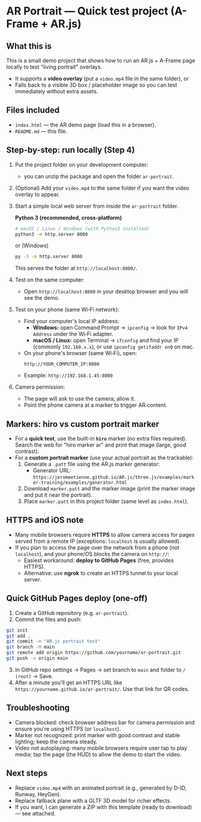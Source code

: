 AR Portrait — Quick test project (A-Frame + AR.js)
===============================================

What this is
-------------
This is a small demo project that shows how to run an AR.js + A-Frame page locally to test "living portrait" overlays.
- It supports a **video overlay** (put a `video.mp4` file in the same folder), or
- Falls back to a visible 3D box / placeholder image so you can test immediately without extra assets.

Files included
--------------
- `index.html` — the AR demo page (load this in a browser).
- `README.md` — this file.

Step-by-step: run locally (Step 4)
----------------------------------
1. Put the project folder on your development computer:
   - you can unzip the package and open the folder `ar-portrait`.

2. (Optional) Add your `video.mp4` to the same folder if you want the video overlay to appear.

3. Start a simple local web server from inside the `ar-portrait` folder.

   **Python 3 (recommended, cross-platform)**
   ```bash
   # macOS / Linux / Windows (with Python3 installed)
   python3 -m http.server 8000
   ```
   or (Windows)
   ```bash
   py -3 -m http.server 8000
   ```

   This serves the folder at `http://localhost:8000/`.

4. Test on the same computer:
   - Open `http://localhost:8000` in your desktop browser and you will see the demo.

5. Test on your phone (same Wi‑Fi network):
   - Find your computer's local IP address:
     - **Windows:** open Command Prompt → `ipconfig` → look for `IPv4 Address` under the Wi‑Fi adapter.
     - **macOS / Linux:** open Terminal → `ifconfig` and find your IP (commonly `192.168.x.x`), or use `ipconfig getifaddr en0` on mac.
   - On your phone's browser (same Wi‑Fi), open:
     ```
     http://YOUR_COMPUTER_IP:8000
     ```
   - Example: `http://192.168.1.45:8000`

6. Camera permission:
   - The page will ask to use the camera; allow it.
   - Point the phone camera at a marker to trigger AR content.

Markers: hiro vs custom portrait marker
--------------------------------------
- For a **quick test**, use the built-in **`hiro`** marker (no extra files required). Search the web for "hiro marker ar" and print that image (large, good contrast).
- For a **custom portrait marker** (use your actual portrait as the trackable):
  1. Generate a `.patt` file using the AR.js marker generator:
     - Generator URL: `https://jeromeetienne.github.io/AR.js/three.js/examples/marker-training/examples/generator.html`
  2. Download `marker.patt` and the marker image (print the marker image and put it near the portrait).
  3. Place `marker.patt` in this project folder (same level as `index.html`).

HTTPS and iOS note
------------------
- Many mobile browsers require **HTTPS** to allow camera access for pages served from a remote IP (exceptions: `localhost` is usually allowed).
- If you plan to access the page over the network from a phone (not `localhost`), and your phone/OS blocks the camera on `http://`:
  - Easiest workaround: **deploy to GitHub Pages** (free, provides HTTPS).
  - Alternative: use **ngrok** to create an HTTPS tunnel to your local server.

Quick GitHub Pages deploy (one-off)
----------------------------------
1. Create a GitHub repository (e.g. `ar-portrait`).
2. Commit the files and push:
```bash
git init
git add .
git commit -m "AR.js portrait test"
git branch -M main
git remote add origin https://github.com/yourname/ar-portrait.git
git push -u origin main
```
3. In GitHub repo settings → Pages → set branch to `main` and folder to `/ (root)` → Save.
4. After a minute you'll get an HTTPS URL like `https://yourname.github.io/ar-portrait/`. Use that link for QR codes.

Troubleshooting
---------------
- Camera blocked: check browser address bar for camera permission and ensure you're using HTTPS (or `localhost`).
- Marker not recognized: print marker with good contrast and stable lighting; keep the camera steady.
- Video not autoplaying: many mobile browsers require user tap to play media; tap the page (the HUD) to allow the demo to start the video.

Next steps
----------
- Replace `video.mp4` with an animated portrait (e.g., generated by D-ID, Runway, HeyGen).
- Replace fallback plane with a GLTF 3D model for richer effects.
- If you want, I can generate a ZIP with this template (ready to download) — see attached.

